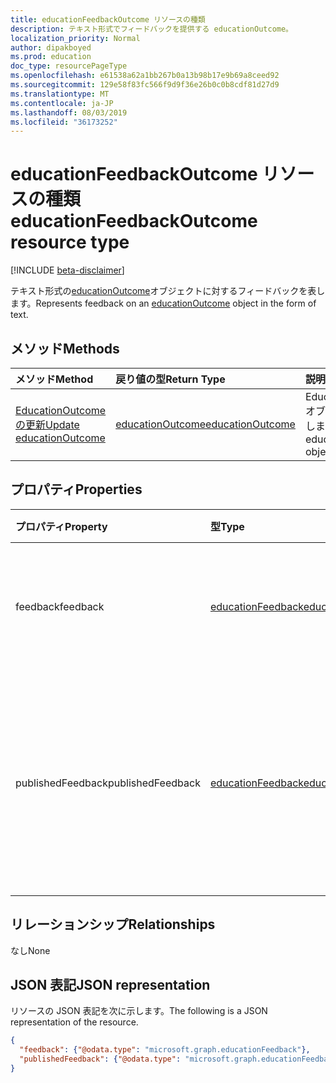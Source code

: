 ```yaml
---
title: educationFeedbackOutcome リソースの種類
description: テキスト形式でフィードバックを提供する educationOutcome。
localization_priority: Normal
author: dipakboyed
ms.prod: education
doc_type: resourcePageType
ms.openlocfilehash: e61538a62a1bb267b0a13b98b17e9b69a8ceed92
ms.sourcegitcommit: 129e58f83fc566f9d9f36e26b0c0b8cdf81d27d9
ms.translationtype: MT
ms.contentlocale: ja-JP
ms.lasthandoff: 08/03/2019
ms.locfileid: "36173252"
---
```

# <a name="educationfeedbackoutcome-resource-type"></a><span data-ttu-id="b15af-103">educationFeedbackOutcome リソースの種類</span><span class="sxs-lookup"><span data-stu-id="b15af-103">educationFeedbackOutcome resource type</span></span>

[!INCLUDE [beta-disclaimer](../../includes/beta-disclaimer.md)]

<span data-ttu-id="b15af-104">テキスト形式の[educationOutcome](educationoutcome.md)オブジェクトに対するフィードバックを表します。</span><span class="sxs-lookup"><span data-stu-id="b15af-104">Represents feedback on an [educationOutcome](educationoutcome.md) object in the form of text.</span></span> 

## <a name="methods"></a><span data-ttu-id="b15af-105">メソッド</span><span class="sxs-lookup"><span data-stu-id="b15af-105">Methods</span></span>

| <span data-ttu-id="b15af-106">メソッド</span><span class="sxs-lookup"><span data-stu-id="b15af-106">Method</span></span>       | <span data-ttu-id="b15af-107">戻り値の型</span><span class="sxs-lookup"><span data-stu-id="b15af-107">Return Type</span></span> | <span data-ttu-id="b15af-108">説明</span><span class="sxs-lookup"><span data-stu-id="b15af-108">Description</span></span> |
|:-------------|:------------|:------------|
| [<span data-ttu-id="b15af-109">EducationOutcome の更新</span><span class="sxs-lookup"><span data-stu-id="b15af-109">Update educationOutcome</span></span>](../api/educationoutcome-update.md) | [<span data-ttu-id="b15af-110">educationOutcome</span><span class="sxs-lookup"><span data-stu-id="b15af-110">educationOutcome</span></span>](educationoutcome.md) | <span data-ttu-id="b15af-111">EducationOutcome オブジェクトを更新します。</span><span class="sxs-lookup"><span data-stu-id="b15af-111">Update educationOutcome object.</span></span> |

## <a name="properties"></a><span data-ttu-id="b15af-112">プロパティ</span><span class="sxs-lookup"><span data-stu-id="b15af-112">Properties</span></span>

| <span data-ttu-id="b15af-113">プロパティ</span><span class="sxs-lookup"><span data-stu-id="b15af-113">Property</span></span>     | <span data-ttu-id="b15af-114">型</span><span class="sxs-lookup"><span data-stu-id="b15af-114">Type</span></span>        | <span data-ttu-id="b15af-115">説明</span><span class="sxs-lookup"><span data-stu-id="b15af-115">Description</span></span> |
|:-------------|:------------|:------------|
|<span data-ttu-id="b15af-116">feedback</span><span class="sxs-lookup"><span data-stu-id="b15af-116">feedback</span></span>|[<span data-ttu-id="b15af-117">educationFeedback</span><span class="sxs-lookup"><span data-stu-id="b15af-117">educationFeedback</span></span>](educationfeedback.md)|<span data-ttu-id="b15af-118">教師が生徒に書面でフィードバックを送信します。</span><span class="sxs-lookup"><span data-stu-id="b15af-118">Teacher's written feedback to the student.</span></span>|
|<span data-ttu-id="b15af-119">publishedFeedback</span><span class="sxs-lookup"><span data-stu-id="b15af-119">publishedFeedback</span></span>|[<span data-ttu-id="b15af-120">educationFeedback</span><span class="sxs-lookup"><span data-stu-id="b15af-120">educationFeedback</span></span>](educationfeedback.md)|<span data-ttu-id="b15af-121">成績が生徒にリリースされたときに行われるフィードバックプロパティのコピー。</span><span class="sxs-lookup"><span data-stu-id="b15af-121">A copy of the feedback property that is made when the grade is released to the student.</span></span>|

## <a name="relationships"></a><span data-ttu-id="b15af-122">リレーションシップ</span><span class="sxs-lookup"><span data-stu-id="b15af-122">Relationships</span></span>

<span data-ttu-id="b15af-123">なし</span><span class="sxs-lookup"><span data-stu-id="b15af-123">None</span></span>

## <a name="json-representation"></a><span data-ttu-id="b15af-124">JSON 表記</span><span class="sxs-lookup"><span data-stu-id="b15af-124">JSON representation</span></span>

<span data-ttu-id="b15af-125">リソースの JSON 表記を次に示します。</span><span class="sxs-lookup"><span data-stu-id="b15af-125">The following is a JSON representation of the resource.</span></span>

<!-- {
  "blockType": "resource",
  "optionalProperties": [

  ],
  "@odata.type": "microsoft.graph.educationFeedbackOutcome",
  "baseType": "",
  "keyProperty": "id"
}-->

```json
{
  "feedback": {"@odata.type": "microsoft.graph.educationFeedback"},
  "publishedFeedback": {"@odata.type": "microsoft.graph.educationFeedback"}
}
```

<!-- uuid: 16cd6b66-4b1a-43a1-adaf-3a886856ed98
2019-02-04 14:57:30 UTC -->
<!-- {
  "type": "#page.annotation",
  "description": "educationFeedbackOutcome resource",
  "keywords": "",
  "section": "documentation",
  "tocPath": ""
}-->
